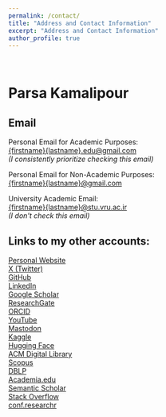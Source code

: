 ```yaml
---
permalink: /contact/
title: "Address and Contact Information"
excerpt: "Address and Contact Information"
author_profile: true
---
```


<link rel="stylesheet" href="/academicons-1.9.4/css/academicons.min.css"/>

<br>

# Parsa Kamalipour  

<!-- ## Research Assistant & Head Teaching Assistant  
Department of Computer Engineering  
Vali-e-Asr University of Rafsanjan   -->
<!-- Imam Khomeini Square, Rafsanjan, 7718897111, Iran -->

<!-- ## Remote Research Assistant  
University of Twente  
Faculty of Electrical Engineering, Mathematics and Computer Science  
Formal Methods and Tools group  
Enschede, 7522NH, The Netherlands   -->


## Email

Personal Email for Academic Purposes:  
[{firstname}{lastname}.edu@gmail.com](mailto:parsakamalipour.edu@gmail.com)  
*(I consistently prioritize checking this email)*  

Personal Email for Non-Academic Purposes:  
[{firstname}{lastname}@gmail.com](mailto:parsakamalipour@gmail.com)  

University Academic Email:  
[{firstname}{lastname}@stu.vru.ac.ir](mailto:parsakamalipour@stu.vru.ac.ir)  
*(I don't check this email)*

## Links to my other accounts:  
<i class="fas fa-fw fa-link" aria-hidden="true"></i> <a rel="me" href="https://benymaxparsa.github.io">Personal Website</a>  
<i class="fab fa-fw fa-twitter-square" aria-hidden="true"></i> <a rel="me" href="https://twitter.com/ParsaKamalipour">X (Twitter)</a>  
<i class="fab fa-fw fa-github" aria-hidden="true"></i> <a rel="me" href="https://github.com/benymaxparsa">GitHub</a>   
<i class="fab fa-fw fa-linkedin" aria-hidden="true"></i> <a rel="me" href="https://www.linkedin.com/in/parsakamalipour">LinkedIn</a>  
<i class="fab ai ai-google-scholar-square ai-fw" aria-hidden="true"></i> <a rel="me" href="https://scholar.google.com/citations?user=eBNZsM0AAAAJ">Google Scholar</a>  
<i class="fab ai ai-researchgate-square ai-fw" aria-hidden="true"></i> <a rel="me" href="https://www.researchgate.net/profile/Parsa-Kamalipour">ResearchGate</a>  
<i class="fab fa-fw fa-orcid" aria-hidden="true"></i> <a rel="me" href="https://orcid.org/0000-0003-2546-9676">ORCID</a>  
<i class="fab fa-fw fa-youtube" aria-hidden="true"></i> <a rel="me" href="https://www.youtube.com/channel/UCIu6MeO9aaBsLy00XoKO5tw">YouTube</a>  
<i class="fab fa-fw fa-mastodon" aria-hidden="true"></i> <a rel="me" href="https://mastodon.social/@parsakamalipour">Mastodon</a>  
<i class="fab fa-fw fa-kaggle" aria-hidden="true"></i> <a rel="me" href="https://www.kaggle.com/parsakamalipour">Kaggle</a>  
<i class="fas fa-fw fa-link" aria-hidden="true"></i> <a rel="me" href="https://huggingface.co/ParsaKamalipour">Hugging Face</a>  
<i class="fab ai ai-acmdl ai-fw" aria-hidden="true"></i> <a rel="me" href="https://dl.acm.org/profile/99660589972">ACM Digital Library</a>  
<i class="fab ai ai-scopus-square ai-fw" aria-hidden="true"></i> <a rel="me" href="https://www.scopus.com/authid/detail.uri?authorId=57191498047">Scopus</a>  
<i class="fab ai ai-dblp-square ai-fw" aria-hidden="true"></i> <a rel="me" href="https://dblp.org/pid/328/7111.html">DBLP</a>  
<i class="fab ai ai-academia-square ai-fw" aria-hidden="true"></i> <a rel="me" href="https://vru.academia.edu/ParsaKamalipour">Academia.edu</a>  
<i class="fab ai ai-semantic-scholar ai-fw" aria-hidden="true"></i> <a rel="me" href="https://www.semanticscholar.org/author/Parsa-Kamalipour/7592796">Semantic Scholar</a>  
<i class="fab ai ai-stackoverflow ai-fw" aria-hidden="true"></i> <a rel="me" href="https://stackoverflow.com/users/11578553/parsa-kamalipour">Stack Overflow</a>  
<i class="fas fa-fw fa-link" aria-hidden="true"></i> <a rel="me" href="https://conf.researchr.org/profile/parsakamalipour">conf.researchr</a>  










